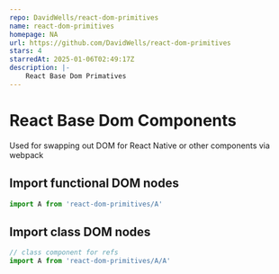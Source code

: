 ```yaml
---
repo: DavidWells/react-dom-primitives
name: react-dom-primitives
homepage: NA
url: https://github.com/DavidWells/react-dom-primitives
stars: 4
starredAt: 2025-01-06T02:49:17Z
description: |-
    React Base Dom Primatives
---
```


# React Base Dom Components

Used for swapping out DOM for React Native or other components via webpack

## Import functional DOM nodes
```js
import A from 'react-dom-primitives/A'
```

## Import class DOM nodes
```js
// class component for refs
import A from 'react-dom-primitives/A/A'
```
